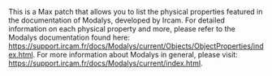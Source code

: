 This is a Max patch that allows you to list the physical properties featured in the documentation of Modalys, developed by Ircam. For detailed information on each physical property and more, please refer to the Modalys documentation found here: https://support.ircam.fr/docs/Modalys/current/Objects/ObjectProperties/index.html. For more information about Modalys in general, please visit: https://support.ircam.fr/docs/Modalys/current/index.html.